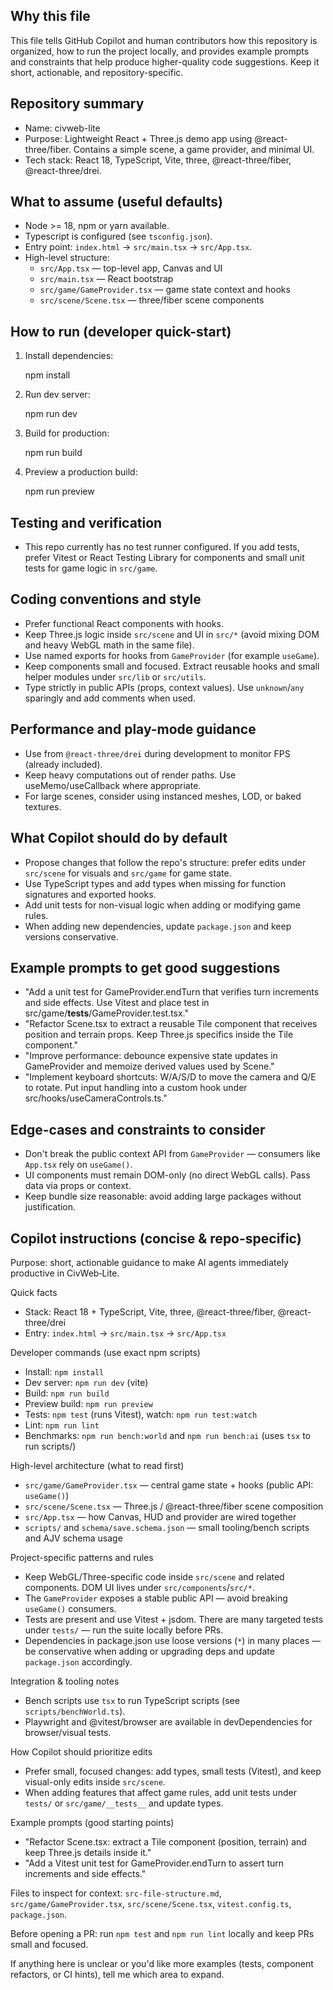 Why this file
----------------
This file tells GitHub Copilot and human contributors how this repository is organized, how to run the project locally, and provides example prompts and constraints that help produce higher-quality code suggestions. Keep it short, actionable, and repository-specific.

Repository summary
-------------------
- Name: civweb-lite
- Purpose: Lightweight React + Three.js demo app using @react-three/fiber. Contains a simple scene, a game provider, and minimal UI.
- Tech stack: React 18, TypeScript, Vite, three, @react-three/fiber, @react-three/drei.

What to assume (useful defaults)
---------------------------------
- Node >= 18, npm or yarn available.
- Typescript is configured (see `tsconfig.json`).
- Entry point: `index.html` -> `src/main.tsx` -> `src/App.tsx`.
- High-level structure:
  - `src/App.tsx` — top-level app, Canvas and UI
  - `src/main.tsx` — React bootstrap
  - `src/game/GameProvider.tsx` — game state context and hooks
  - `src/scene/Scene.tsx` — three/fiber scene components

How to run (developer quick-start)
----------------------------------
1. Install dependencies:

   npm install

2. Run dev server:

   npm run dev

3. Build for production:

   npm run build

4. Preview a production build:

   npm run preview

Testing and verification
-------------------------
- This repo currently has no test runner configured. If you add tests, prefer Vitest or React Testing Library for components and small unit tests for game logic in `src/game`.

Coding conventions and style
----------------------------
- Prefer functional React components with hooks.
- Keep Three.js logic inside `src/scene` and UI in `src/*` (avoid mixing DOM and heavy WebGL math in the same file).
- Use named exports for hooks from `GameProvider` (for example `useGame`).
- Keep components small and focused. Extract reusable hooks and small helper modules under `src/lib` or `src/utils`.
- Type strictly in public APIs (props, context values). Use `unknown`/`any` sparingly and add comments when used.

Performance and play-mode guidance
----------------------------------
- Use <Stats /> from `@react-three/drei` during development to monitor FPS (already included).
- Keep heavy computations out of render paths. Use useMemo/useCallback where appropriate.
- For large scenes, consider using instanced meshes, LOD, or baked textures.

What Copilot should do by default
----------------------------------
- Propose changes that follow the repo's structure: prefer edits under `src/scene` for visuals and `src/game` for game state.
- Use TypeScript types and add types when missing for function signatures and exported hooks.
- Add unit tests for non-visual logic when adding or modifying game rules.
- When adding new dependencies, update `package.json` and keep versions conservative.

Example prompts to get good suggestions
--------------------------------------
- "Add a unit test for GameProvider.endTurn that verifies turn increments and side effects. Use Vitest and place test in src/game/__tests__/GameProvider.test.tsx." 
- "Refactor Scene.tsx to extract a reusable Tile component that receives position and terrain props. Keep Three.js specifics inside the Tile component." 
- "Improve performance: debounce expensive state updates in GameProvider and memoize derived values used by Scene." 
- "Implement keyboard shortcuts: W/A/S/D to move the camera and Q/E to rotate. Put input handling into a custom hook under src/hooks/useCameraControls.ts." 

Edge-cases and constraints to consider
-------------------------------------
- Don't break the public context API from `GameProvider` — consumers like `App.tsx` rely on `useGame()`.
- UI components must remain DOM-only (no direct WebGL calls). Pass data via props or context.
- Keep bundle size reasonable: avoid adding large packages without justification.
## Copilot instructions (concise & repo-specific)

Purpose: short, actionable guidance to make AI agents immediately productive in CivWeb‑Lite.

Quick facts
- Stack: React 18 + TypeScript, Vite, three, @react-three/fiber, @react-three/drei
- Entry: `index.html` -> `src/main.tsx` -> `src/App.tsx`

Developer commands (use exact npm scripts)
- Install: `npm install`
- Dev server: `npm run dev` (vite)
- Build: `npm run build`
- Preview build: `npm run preview`
- Tests: `npm test` (runs Vitest), watch: `npm run test:watch`
- Lint: `npm run lint`
- Benchmarks: `npm run bench:world` and `npm run bench:ai` (uses `tsx` to run scripts/)

High-level architecture (what to read first)
- `src/game/GameProvider.tsx` — central game state + hooks (public API: `useGame()`)
- `src/scene/Scene.tsx` — Three.js / @react-three/fiber scene composition
- `src/App.tsx` — how Canvas, HUD and provider are wired together
- `scripts/` and `schema/save.schema.json` — small tooling/bench scripts and AJV schema usage

Project-specific patterns and rules
- Keep WebGL/Three-specific code inside `src/scene` and related components. DOM UI lives under `src/components`/`src/*`.
- The `GameProvider` exposes a stable public API — avoid breaking `useGame()` consumers.
- Tests are present and use Vitest + jsdom. There are many targeted tests under `tests/` — run the suite locally before PRs.
- Dependencies in package.json use loose versions (`*`) in many places — be conservative when adding or upgrading deps and update `package.json` accordingly.

Integration & tooling notes
- Bench scripts use `tsx` to run TypeScript scripts (see `scripts/benchWorld.ts`).
- Playwright and @vitest/browser are available in devDependencies for browser/visual tests.

How Copilot should prioritize edits
- Prefer small, focused changes: add types, small tests (Vitest), and keep visual-only edits inside `src/scene`.
- When adding features that affect game rules, add unit tests under `tests/` or `src/game/__tests__` and update types.

Example prompts (good starting points)
- "Refactor Scene.tsx: extract a Tile component (position, terrain) and keep Three.js details inside it." 
- "Add a Vitest unit test for GameProvider.endTurn to assert turn increments and side effects." 

Files to inspect for context: `src-file-structure.md`, `src/game/GameProvider.tsx`, `src/scene/Scene.tsx`, `vitest.config.ts`, `package.json`.

Before opening a PR: run `npm test` and `npm run lint` locally and keep PRs small and focused.

If anything here is unclear or you'd like more examples (tests, component refactors, or CI hints), tell me which area to expand.
